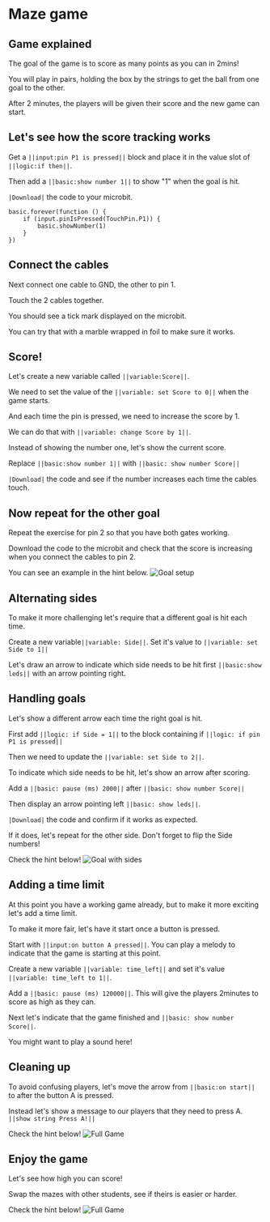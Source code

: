 # Maze game

## Game explained

The goal of the game is to score as many points as you can in 2mins!

You will play in pairs, holding the box by the strings to get the ball from one goal to the other.

After 2 minutes, the players will be given their score and the new game can start. 

## Let's see how the score tracking works

Get a ``||input:pin P1 is pressed||`` block and place it in the value slot of ``||logic:if then||``.

Then add a ``||basic:show number 1||`` to show "1" when the goal is hit.

``|Download|`` the code to your microbit.

```blocks
basic.forever(function () {
    if (input.pinIsPressed(TouchPin.P1)) {
        basic.showNumber(1)
    }
})
```
## Connect the cables

Next connect one cable to GND, the other to pin 1.

Touch the 2 cables together. 

You should see a tick mark displayed on the microbit. 

You can try that with a marble wrapped in foil to make sure it works.

## Score!

Let's create a new variable called ``||variable:Score||``.

We need to set the value of the ``||variable: set Score to 0||`` when the game starts.

And each time the pin is pressed, we need to increase the score by 1. 

We can do that with ``||variable: change Score by 1||``.

Instead of showing the number one, let's show the current score.

Replace ``||basic:show number 1||`` with ``||basic: show number Score||``

``|Download|`` the code and see if the number increases each time the cables touch.

## Now repeat for the other goal

Repeat the exercise for pin 2 so that you have both gates working. 

Download the code to the microbit and check that the score is increasing when you connect the cables to pin 2.

You can see an example in the hint below.
![Goal setup](static/goal_setup.png)

## Alternating sides

To make it more challenging let's require that a different goal is hit each time.

Create a new variable``||variable: Side||``. Set it's value to ``||variable: set Side to 1||``

Let's draw an arrow to indicate which side needs to be hit first ``||basic:show leds||`` with an arrow pointing right.

## Handling goals

Let's show a different arrow each time the right goal is hit.

First add ``||logic: if Side = 1||`` to the block containing if ``||logic: if pin P1 is pressed||``

Then we need to update the ``||variable: set Side to 2||``.

To indicate which side needs to be hit, let's show an arrow after scoring.

Add a ``||basic: pause (ms) 2000||`` after ``||basic: show number Score||``

Then display an arrow pointing left ``||basic: show leds||``.

``|Download|`` the code and confirm if it works as expected.

If it does, let's repeat for the other side. Don't forget to flip the Side numbers!

Check the hint below!
![Goal with sides](static/goal_with_sides.png)

## Adding a time limit

At this point you have a working game already, but to make it more exciting let's add a time limit.

To make it more fair, let's have it start once a button is pressed.

Start with ``||input:on button A pressed||``. You can play a melody to indicate that the game is starting at this point. 

Create a new variable ``||variable: time_left||`` and set it's value ``||variable: time_left to 1||``.

Add a ``||basic: pause (ms) 120000||``. This will give the players 2minutes to score as high as they can.

Next let's indicate that the game finished and ``||basic: show number Score||``.

You might want to play a sound here!

## Cleaning up

To avoid confusing players, let's move the arrow from ``||basic:on start||`` to after the button A is pressed.

Instead let's show a message to our players that they need to press A. ``||show string Press A!||``

Check the hint below!
![Full Game](static/full_game.png)

## Enjoy the game
Let's see how high you can score!

Swap the mazes with other students, see if theirs is easier or harder.

Check the hint below!
![Full Game](static/full_game_with_bells_and_whistles.png)


